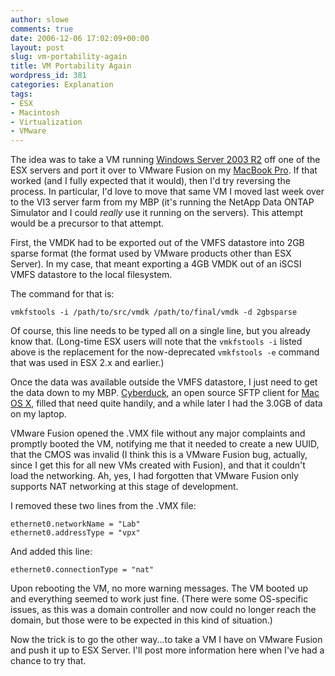 ```yaml
---
author: slowe
comments: true
date: 2006-12-06 17:02:09+00:00
layout: post
slug: vm-portability-again
title: VM Portability Again
wordpress_id: 381
categories: Explanation
tags:
- ESX
- Macintosh
- Virtualization
- VMware
---
```


The idea was to take a VM running [Windows Server 2003 R2](http://www.microsoft.com/windowsserver/default.mspx) off one of the ESX servers and port it over to VMware Fusion on my [MacBook Pro](http://www.apple.com/macbookpro/). If that worked (and I fully expected that it would), then I'd try reversing the process. In particular, I'd love to move that same VM I moved last week over to the VI3 server farm from my MBP (it's running the NetApp Data ONTAP Simulator and I could _really_ use it running on the servers). This attempt would be a precursor to that attempt.

First, the VMDK had to be exported out of the VMFS datastore into 2GB sparse format (the format used by VMware products other than ESX Server). In my case, that meant exporting a 4GB VMDK out of an iSCSI VMFS datastore to the local filesystem.

The command for that is:

    vmkfstools -i /path/to/src/vmdk /path/to/final/vmdk -d 2gbsparse

Of course, this line needs to be typed all on a single line, but you already know that. (Long-time ESX users will note that the `vmkfstools -i` listed above is the replacement for the now-deprecated `vmkfstools -e` command that was used in ESX 2.x and earlier.)

Once the data was available outside the VMFS datastore, I just need to get the data down to my MBP. [Cyberduck](http://cyberduck.ch/), an open source SFTP client for [Mac OS X](http://www.apple.com/macosx/), filled that need quite handily, and a while later I had the 3.0GB of data on my laptop.

VMware Fusion opened the .VMX file without any major complaints and promptly booted the VM, notifying me that it needed to create a new UUID, that the CMOS was invalid (I think this is a VMware Fusion bug, actually, since I get this for all new VMs created with Fusion), and that it couldn't load the networking. Ah, yes, I had forgotten that VMware Fusion only supports NAT networking at this stage of development.

I removed these two lines from the .VMX file:

    ethernet0.networkName = "Lab"
    ethernet0.addressType = "vpx"

And added this line:

    ethernet0.connectionType = "nat"

Upon rebooting the VM, no more warning messages. The VM booted up and everything seemed to work just fine. (There were some OS-specific issues, as this was a domain controller and now could no longer reach the domain, but those were to be expected in this kind of situation.)

Now the trick is to go the other way...to take a VM I have on VMware Fusion and push it up to ESX Server. I'll post more information here when I've had a chance to try that.
